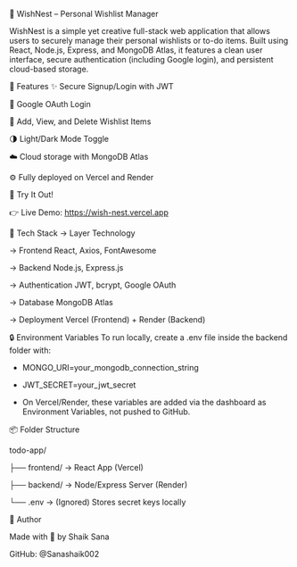🌟 WishNest – Personal Wishlist Manager

WishNest is a simple yet creative full-stack web application that allows users to securely manage their personal wishlists or to-do items. Built using React, Node.js, Express, and MongoDB Atlas, it features a clean user interface, secure authentication (including Google login), and persistent cloud-based storage.

🚀 Features
✨ Secure Signup/Login with JWT

🔐 Google OAuth Login

📝 Add, View, and Delete Wishlist Items

🌗 Light/Dark Mode Toggle

☁️ Cloud storage with MongoDB Atlas

⚙️ Fully deployed on Vercel and Render

🧪 Try It Out!

  👉 Live Demo: https://wish-nest.vercel.app

🔧 Tech Stack
  -> Layer	Technology
  
  -> Frontend	React, Axios, FontAwesome
  
  -> Backend	Node.js, Express.js
  
  -> Authentication	JWT, bcrypt, Google OAuth
  
  -> Database	MongoDB Atlas
  
  -> Deployment	Vercel (Frontend) + Render (Backend)

🔒 Environment Variables
To run locally, create a .env file inside the backend folder with:

  - MONGO_URI=your_mongodb_connection_string
  
  - JWT_SECRET=your_jwt_secret
    
  - On Vercel/Render, these variables are added via the dashboard as Environment Variables, not pushed to GitHub.

📦 Folder Structure

  todo-app/
  
  ├── frontend/      → React App (Vercel)
  
  ├── backend/       → Node/Express Server (Render)
  
  └── .env           → (Ignored) Stores secret keys locally
  
🤝 Author

Made with 💙 by Shaik Sana

GitHub: @Sanashaik002
